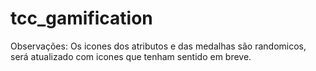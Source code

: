 # tcc_gamification
Observações:
Os icones dos atributos e das medalhas são randomicos, será atualizado com icones que tenham sentido em breve. 
